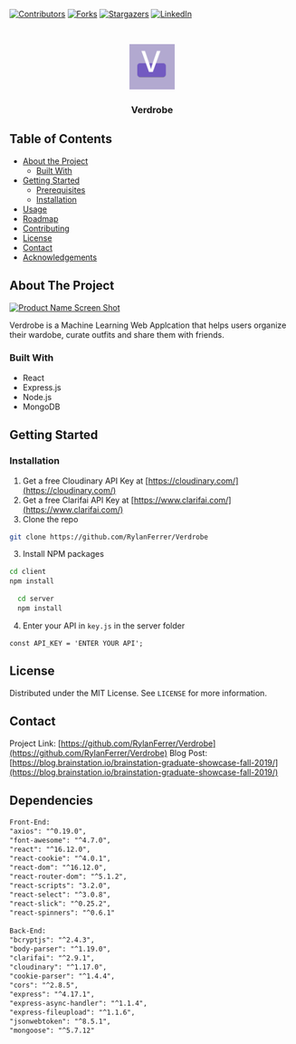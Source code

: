 


<!-- PROJECT SHIELDS -->
<!--
*** I'm using markdown "reference style" links for readability.
*** Reference links are enclosed in brackets [ ] instead of parentheses ( ).
*** See the bottom of this document for the declaration of the reference variables
*** for contributors-url, forks-url, etc. This is an optional, concise syntax you may use.
*** https://www.markdownguide.org/basic-syntax/#reference-style-links
-->
[![Contributors][contributors-shield]][contributors-url]
[![Forks][forks-shield]][forks-url]
[![Stargazers][stars-shield]][stars-url]
[![LinkedIn][linkedin-shield]][linkedin-url]



<!-- PROJECT LOGO -->
<br />
<p align="center">
  <a href="https://github.com/othneildrew/Best-README-Template">
    <img src="client/public/favicon.svg" alt="Logo" width="80" height="80">
  </a>

  <h3 align="center">Verdrobe</h3>



<!-- TABLE OF CONTENTS -->
## Table of Contents

* [About the Project](#about-the-project)
  * [Built With](#built-with)
* [Getting Started](#getting-started)
  * [Prerequisites](#prerequisites)
  * [Installation](#installation)
* [Usage](#usage)
* [Roadmap](#roadmap)
* [Contributing](#contributing)
* [License](#license)
* [Contact](#contact)
* [Acknowledgements](#acknowledgements)



<!-- ABOUT THE PROJECT -->
## About The Project

[![Product Name Screen Shot][product-screenshot]](https://blog.brainstation.io/brainstation-graduate-showcase-fall-2019/)

Verdrobe is a Machine Learning Web Applcation that helps users organize their wardobe, curate outfits and share them with friends. 

### Built With

* React
* Express.js
* Node.js
* MongoDB



<!-- GETTING STARTED -->
## Getting Started


### Installation

1. Get a free Cloudinary API Key at [https://cloudinary.com/](https://cloudinary.com/)
2. Get a free Clarifai API Key at  [https://www.clarifai.com/](https://www.clarifai.com/)
2. Clone the repo
```sh
git clone https://github.com/RylanFerrer/Verdrobe
```
3. Install NPM packages
```sh
cd client
npm install
```
``` sh 
  cd server
  npm install
```

4. Enter your API in `key.js` in the server folder
```JS
const API_KEY = 'ENTER YOUR API';
```


<!-- LICENSE -->
## License

Distributed under the MIT License. See `LICENSE` for more information.



<!-- CONTACT -->
## Contact


Project Link: [https://github.com/RylanFerrer/Verdrobe](https://github.com/RylanFerrer/Verdrobe)
Blog Post: [https://blog.brainstation.io/brainstation-graduate-showcase-fall-2019/](https://blog.brainstation.io/brainstation-graduate-showcase-fall-2019/)



<!-- ACKNOWLEDGEMENTS -->
## Dependencies
    Front-End:
    "axios": "^0.19.0",
    "font-awesome": "^4.7.0",
    "react": "^16.12.0",
    "react-cookie": "^4.0.1",
    "react-dom": "^16.12.0",
    "react-router-dom": "^5.1.2",
    "react-scripts": "3.2.0",
    "react-select": "^3.0.8",
    "react-slick": "^0.25.2",
    "react-spinners": "^0.6.1"

    Back-End:
    "bcryptjs": "^2.4.3",
    "body-parser": "^1.19.0",
    "clarifai": "^2.9.1",
    "cloudinary": "^1.17.0",
    "cookie-parser": "^1.4.4",
    "cors": "^2.8.5",
    "express": "^4.17.1",
    "express-async-handler": "^1.1.4",
    "express-fileupload": "^1.1.6",
    "jsonwebtoken": "^8.5.1",
    "mongoose": "^5.7.12"






<!-- MARKDOWN LINKS & IMAGES -->
<!-- https://www.markdownguide.org/basic-syntax/#reference-style-links -->
[contributors-shield]: https://img.shields.io/github/contributors/othneildrew/Best-README-Template.svg?style=flat-square
[contributors-url]: https://github.com/othneildrew/RylanFerrer/Verdrobe
[forks-shield]: https://img.shields.io/github/forks/RylanFerrer/Verdrobe
[forks-url]: https://github.com/RylanFerrer/Verdrobe/network/members
[stars-shield]:https://img.shields.io/github/stars/RylanFerrer/Verdrobe
[stars-url]: https://github.com/RylanFerrer/Verdrobe/stargazers
[license-shield]: https://img.shields.io/github/license/RylanFerrer/Verdrobe
[linkedin-shield]: https://img.shields.io/badge/-LinkedIn-black.svg?style=flat-square&logo=linkedin&colorB=555
[linkedin-url]: https://www.linkedin.com/in/rylan-ferrer-13b772178/
[product-screenshot]: https://res.cloudinary.com/rylanf/image/upload/v1578696951/aaaa_uggu63.png
